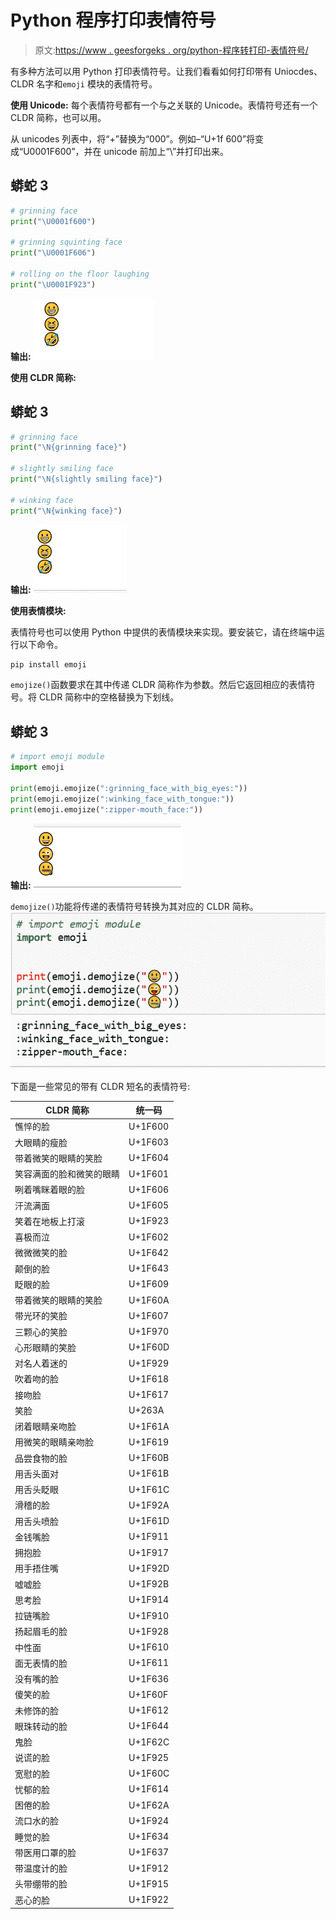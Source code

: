# Python 程序打印表情符号

> 原文:[https://www . geesforgeks . org/python-程序转打印-表情符号/](https://www.geeksforgeeks.org/python-program-to-print-emojis/)

有多种方法可以用 Python 打印表情符号。让我们看看如何打印带有 Uniocdes、CLDR 名字和`emoji` 模块的表情符号。

**使用 Unicode:**
每个表情符号都有一个与之关联的 Unicode。表情符号还有一个 CLDR 简称，也可以用。

从 unicodes 列表中，将“+”替换为“000”。例如–“U+1f 600”将变成“U0001F600”，并在 unicode 前加上“\”并打印出来。

## 蟒蛇 3

```py
# grinning face
print("\U0001f600")

# grinning squinting face
print("\U0001F606")

# rolling on the floor laughing
print("\U0001F923")
```

**输出:**
![](img/26bf6d88d411d1bee951d84d021e64fb.png)

**使用 CLDR 简称:**

## 蟒蛇 3

```py
# grinning face
print("\N{grinning face}")

# slightly smiling face
print("\N{slightly smiling face}")

# winking face
print("\N{winking face}")
```

**输出:**
![](img/61d0bf5f70b78ffa4ab5d8dcfe6f5844.png)

**使用表情模块:**

表情符号也可以使用 Python 中提供的表情模块来实现。要安装它，请在终端中运行以下命令。

```py
pip install emoji
```

`emojize()`函数要求在其中传递 CLDR 简称作为参数。然后它返回相应的表情符号。将 CLDR 简称中的空格替换为下划线。

## 蟒蛇 3

```py
# import emoji module 
import emoji

print(emoji.emojize(":grinning_face_with_big_eyes:"))
print(emoji.emojize(":winking_face_with_tongue:"))
print(emoji.emojize(":zipper-mouth_face:"))
```

**输出:**
![](img/b4efe1dbd9a90560e3cc5cebb9d1f1c3.png)

`demojize()`功能将传递的表情符号转换为其对应的 CLDR 简称。
![](img/ab1ddd41a04b05393204522527f3f4b5.png)

下面是一些常见的带有 CLDR 短名的表情符号:

| CLDR 简称 | 统一码 |
| --- | --- |
| 憔悴的脸 | U+1F600 |
| 大眼睛的瘦脸 | U+1F603 |
| 带着微笑的眼睛的笑脸 | U+1F604 |
| 笑容满面的脸和微笑的眼睛 | U+1F601 |
| 咧着嘴眯着眼的脸 | U+1F606 |
| 汗流满面 | U+1F605 |
| 笑着在地板上打滚 | U+1F923 |
| 喜极而泣 | U+1F602 |
| 微微微笑的脸 | U+1F642 |
| 颠倒的脸 | U+1F643 |
| 眨眼的脸 | U+1F609 |
| 带着微笑的眼睛的笑脸 | U+1F60A |
| 带光环的笑脸 | U+1F607 |
| 三颗心的笑脸 | U+1F970 |
| 心形眼睛的笑脸 | U+1F60D |
| 对名人着迷的 | U+1F929 |
| 吹着吻的脸 | U+1F618 |
| 接吻脸 | U+1F617 |
| 笑脸 | U+263A |
| 闭着眼睛亲吻脸 | U+1F61A |
| 用微笑的眼睛亲吻脸 | U+1F619 |
| 品尝食物的脸 | U+1F60B |
| 用舌头面对 | U+1F61B |
| 用舌头眨眼 | U+1F61C |
| 滑稽的脸 | U+1F92A |
| 用舌头喷脸 | U+1F61D |
| 金钱嘴脸 | U+1F911 |
| 拥抱脸 | U+1F917 |
| 用手捂住嘴 | U+1F92D |
| 嘘嘘脸 | U+1F92B |
| 思考脸 | U+1F914 |
| 拉链嘴脸 | U+1F910 |
| 扬起眉毛的脸 | U+1F928 |
| 中性面 | U+1F610 |
| 面无表情的脸 | U+1F611 |
| 没有嘴的脸 | U+1F636 |
| 傻笑的脸 | U+1F60F |
| 未修饰的脸 | U+1F612 |
| 眼珠转动的脸 | U+1F644 |
| 鬼脸 | U+1F62C |
| 说谎的脸 | U+1F925 |
| 宽慰的脸 | U+1F60C |
| 忧郁的脸 | U+1F614 |
| 困倦的脸 | U+1F62A |
| 流口水的脸 | U+1F924 |
| 睡觉的脸 | U+1F634 |
| 带医用口罩的脸 | U+1F637 |
| 带温度计的脸 | U+1F912 |
| 头带绷带的脸 | U+1F915 |
| 恶心的脸 | U+1F922 |